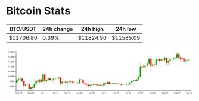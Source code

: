 # Bitcoin Stats

BTC/USDT|24h change|24h high|24h low|
|---|---|---|---|
|$11706.80|0.39%|$11824.90|$11585.09|

<img src="./chart.svg">

